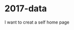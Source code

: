 # 2017-data
I want to creat a self home page
<a href="/activities/hello-world/" onclick="_gaq.push(['_trackEvent', 'Guides Banner', 'Click', 'activities/hello-world']);">

